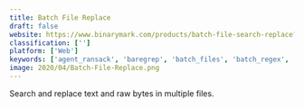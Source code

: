```yaml
---
title: Batch File Replace
draft: false 
website: https://www.binarymark.com/products/batch-file-search-replace?ref=altto
classification: ['']
platform: ['Web']
keywords: ['agent_ransack', 'baregrep', 'batch_files', 'batch_regex', 'copernic_desktop_search', 'docfetcher', 'far_-_find_and_replace', 'filelocator', 'find_and_run_robot', 'multi_string_replacer', 'online_string_swap', 'powergrep', 'searchmonkey', 'textcrawler', 'vx_search', 'grep', 'grepwin', 'wreplace']
image: 2020/04/Batch-File-Replace.png
---
```

Search and replace text and raw bytes in multiple files.